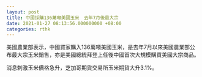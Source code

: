 ```yaml
---
layout: post
title: 中國採購136萬噸美國玉米　去年7月後最大宗
date: 2021-01-27 08:13:56.000000000 +08:00
categories: rthk
---
```


美國農業部表示，中國買家購入136萬噸美國玉米，是去年7月以來美國農業部公布最大宗玉米銷售，亦是美國總統拜登上任後中國首次大規模購買美國大宗商品。

消息刺激玉米價格急升，芝加哥期貨交易所玉米期貨大升3.1%。
